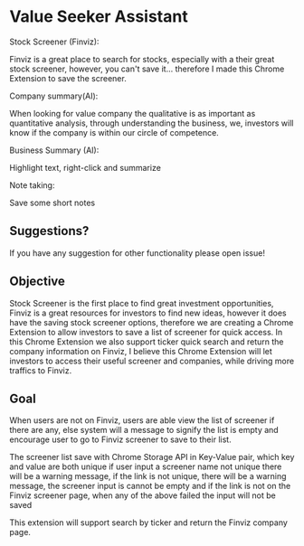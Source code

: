# Value Seeker Assistant

Stock Screener (Finviz):

Finviz is a great place to search for stocks,
especially with a their great stock screener,
however, you can't save it...
therefore I made this Chrome Extension to save the screener.

Company summary(AI):

When looking for value company the qualitative is as important as quantitative analysis,
through understanding the business, we, investors will know if the company is within our circle of competence.

Business Summary (AI):

Highlight text, right-click and summarize

Note taking:

Save some short notes

## Suggestions?

If you have any suggestion for other functionality please open issue!

## Objective

Stock Screener is the first place to find great investment opportunities,
Finviz is a great resources for investors to find new ideas,
however it does have the saving stock screener options,
therefore we are creating a Chrome Extension to allow investors
to save a list of screener for quick access.
In this Chrome Extension we also support ticker quick search
and return the company information on Finviz,
I believe this Chrome Extension will let investors to access
their useful screener and companies,
while driving more traffics to Finviz.

## Goal

When users are not on Finviz,
users are able view the list of screener if there are any,
else system will a message to signify the list is empty
and encourage user to go to Finviz screener to save to their list.

The screener list save with Chrome Storage API in Key-Value pair,
which key and value are both unique
if user input a screener name not unique there will be a warning message,
if the link is not unique, there will be a warning message,
the screener input is cannot be empty
and if the link is not on the Finviz screener page,
when any of the above failed the input will not be saved

This extension will support search by ticker and return the Finviz company page.
